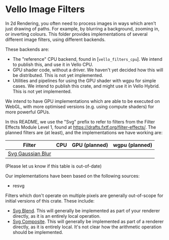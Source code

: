 # Vello Image Filters

In 2d Rendering, you often need to process images in ways which aren't just drawing of paths.
For example, by blurring a background, zooming in, or inverting colours.
This folder provides implementations of several different image filters, using different backends.

These backends are:

- The "reference" CPU backend, found in [`vello_filters_cpu`].
  We intend to publish this, and use it in Vello CPU.
- GPU shader code, without a driver.
  We haven't yet decided how this will be distributed.
  This is not yet implemented.
- Utilities and pipelines for using the GPU shader with wgpu for simple cases.
  We intend to publish this crate, and might use it in Vello Hybrid.
  This is not yet implemented.

We intend to have GPU implementations which are able to be executed on WebGL, with more optimised versions (e.g. using compute shaders) for more powerful GPUs.

In this README, we use the "Svg" prefix to refer to filters from the Filter Effects Module Level 1, found at <https://drafts.fxtf.org/filter-effects/>.
The planned filters are (at least), and the implementations we have working are:

| Filter                              | CPU | GPU (planned) | wgpu (planned) |
| ----------------------------------- | --- | ------------- | -------------- |
| [Svg Gaussian Blur][feGaussianBlur] |     |               |                |

(Please let us know if this table is out-of-date)

Our implementations have been based on the following sources:

- resvg

Filters which don't operate on multiple pixels are generally out-of-scope for initial versions of this crate.
These include:

- [Svg Blend][feBlend]. This will generally be implemented as part of your renderer directly, as it is an entirely local operation.
- [Svg Composite][feComposite]. This will generally be implemented as part of a renderer directly, as it is entirely local. It's not clear how the arithmetic operation should be implemented.

<!-- We expect to also adapt code from `imageproc`, but have not done so yet.
This will impact the licenses this code is available under. -->

[feGaussianBlur]: https://drafts.fxtf.org/filter-effects/#feGaussianBlurElement
[feBlend]: https://drafts.fxtf.org/filter-effects/#feBlendElement
[feComposite]: https://drafts.fxtf.org/filter-effects/#feCompositeElement
